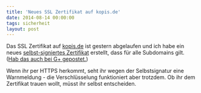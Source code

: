 ```yaml
---
title: 'Neues SSL Zertifikat auf kopis.de'
date: 2014-08-14 00:00:00 
tags: sicherheit
layout: post
---
```

Das SSL Zertifikat auf [kopis.de][0] ist gestern abgelaufen und ich habe ein neues [selbst-signiertes Zertifikat][1] erstellt, dass für alle Subdomains gilt. ([Hab das auch bei G+ gepostet.][2])

Wenn ihr per HTTPS herkommt, seht ihr wegen der Selbstsignatur eine Warnmeldung - die Verschlüsselung funktioniert aber trotzdem. Ob ihr dem Zertifikat trauen wollt, müsst ihr selbst entscheiden.

[0]: https://www.kopis.de/
[1]: https://en.wikipedia.org/wiki/Self-signed_certificate
[2]: https://plus.google.com/+CarstenRinge/posts/Dp6SttPfsgH

